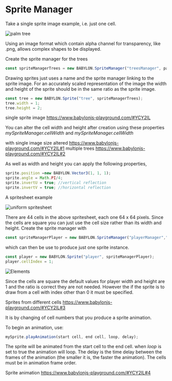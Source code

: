 # Sprite Manager

Take a single sprite image example, i.e. just one cell.

![palm tree](/img/getstarted/palmtree.png)

Using an image format which contain alpha channel for transparency, like .png, allows complex shapes to be displayed.

Create the sprite manager for the trees
```javascript
const spriteManagerTrees = new BABYLON.SpriteManager("treesManager", path to palm.png, 2000, {width: 512, height: 1024});
```
Drawing sprites just uses a name and the sprite manager linking to the sprite image. For an accurately scaled representation of the image the width and height of the sprite should be in the same ratio as the sprite image.
```javascript
const tree = new BABYLON.Sprite("tree", spriteManagerTrees); 
tree.width = 1;
tree.height = 2;
```

single sprite image https://www.babylonjs-playground.com/#YCY2IL

You can alter the cell width and height after creation using these properties *mySpriteManager.cellWidth* and *mySpriteManager.cellWidth*

with single image size altered https://www.babylonjs-playground.com/#YCY2IL#1
multiple trees https://www.babylonjs-playground.com/#YCY2IL#2

As well as width and height you can apply the following properties,

```javascript
sprite.position =new BABYLON.Vector3(1, 1, 1);
sprite.angle = Math.PI/4;
sprite.invertU = true; //vertical reflection
sprite.invertV = true; //horizontal reflection
```

A spritesheet example

![uniform spritesheet](/img/how_to/Sprites/08-2.png)

There are 44 cells in the above spritesheet, each one 64 x 64 pixels. Since the cells are square you can just use  the cell size rather than its width and height. Create the sprite manager with
```javascript
const spriteManagerPlayer = new BABYLON.SpriteManager("playerManager","path to Player.png", 1, 64);
```
which can then be use to produce just one sprite instance.

```javascript
const player = new BABYLON.Sprite("player", spriteManagerPlayer); 
player.cellIndex = 1;
```
![Elements](/img/how_to/Sprites/08-1.png)

Since the cells are square the default values for player width and height are 1 and the ratio is correct they are not needed. However the if the sprite is to draw from a cell with index other than 0 it must be specified.

Sprites from different cells https://www.babylonjs-playground.com/#YCY2IL#3

It is by changing of cell numbers that you produce a sprite animation.

To begin an animation, use:
```javascript
mySprite.playAnimation(start cell, end cell, loop, delay);
```
The sprite will be animated from the start cell to the end cell. when *loop* is set to true the animation will loop. The delay is the time delay between the frames of the animation (the smaller it is, the faster the animation). The cells must be in animation frame order.

Sprite animation https://www.babylonjs-playground.com/#YCY2IL#4
